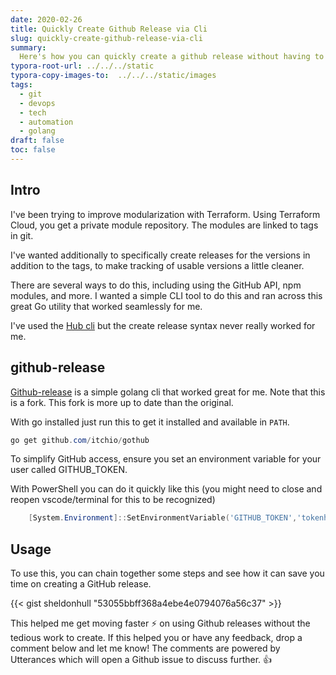 ```yaml
---
date: 2020-02-26
title: Quickly Create Github Release via Cli
slug: quickly-create-github-release-via-cli
summary:
  Here's how you can quickly create a github release without having to go through the web interface
typora-root-url: ../../../static
typora-copy-images-to:  ../../../static/images
tags:
  - git
  - devops
  - tech
  - automation
  - golang
draft: false
toc: false
---
```


## Intro

I've been trying to improve modularization with Terraform.
Using Terraform Cloud, you get a private module repository.
The modules are linked to tags in git.

I've wanted additionally to specifically create releases for the versions in addition to the tags, to make tracking of usable versions a little cleaner.

There are several ways to do this, including using the GitHub API, npm modules, and more.
I wanted a simple CLI tool to do this and ran across this great Go utility that worked seamlessly for me.

I've used the [Hub cli](http://bit.ly/2w1fZYu) but the create release syntax never really worked for me.

## github-release

[Github-release](http://bit.ly/32qoDM9) is a simple golang cli that worked great for me.
Note that this is a fork.
This fork is more up to date than the original.

With go installed just run this to get it installed and available in `PATH`.

```powershell
go get github.com/itchio/gothub
```

To simplify GitHub access, ensure you set an environment variable for your user called GITHUB_TOKEN.

With PowerShell you can do it quickly like this (you might need to close and reopen vscode/terminal for this to be recognized)

```powershell
    [System.Environment]::SetEnvironmentVariable('GITHUB_TOKEN','tokenhere','User')
```

## Usage

To use this, you can chain together some steps and see how it can save you time on creating a GitHub release.

{{< gist sheldonhull  "53055bbff368a4ebe4e0794076a56c37" >}}

This helped me get moving faster ⚡ on using Github releases without the tedious work to create.
If this helped you or have any feedback, drop a comment below and let me know!
The comments are powered by Utterances which will open a Github issue to discuss further. 👍
